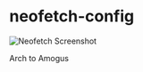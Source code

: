 # neofetch-config

![Neofetch Screenshot](https://user-images.githubusercontent.com/38043930/198430858-589fae46-9b4c-446f-9c0a-0c63336d094a.png)

Arch to Amogus

